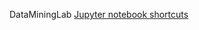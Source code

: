 DataMiningLab
<a href="https://www.dataquest.io/blog/jupyter-notebook-tips-tricks-shortcuts/"> Jupyter notebook shortcuts </a>